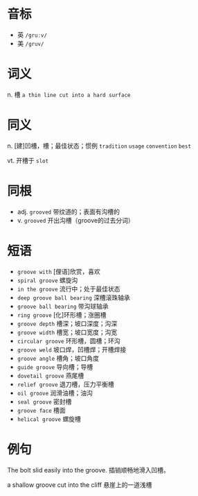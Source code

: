 # 音标

- 英 `/gruːv/`
- 美 `/ɡruv/`

# 词义

n. 槽
`a thin line cut into a hard surface`

# 同义

n. [建]凹槽，槽；最佳状态；惯例
`tradition` `usage` `convention` `best`

vt. 开槽于
`slot`

# 同根

- adj. `grooved` 带纹道的；表面有沟槽的
- v. `grooved` 开出沟槽（groove的过去分词）

# 短语

- `groove with` [俚语]欣赏，喜欢
- `spiral groove` 螺旋沟
- `in the groove` 流行中；处于最佳状态
- `deep groove ball bearing` 深槽滚珠轴承
- `groove ball bearing` 带沟球轴承
- `ring groove` [化]环形槽；涨圈槽
- `groove depth` 槽深；坡口深度；沟深
- `groove width` 槽宽；坡口宽度；沟宽
- `circular groove` 环形槽，圆槽；环沟
- `groove weld` 坡口焊，凹槽焊；开槽焊接
- `groove angle` 槽角；坡口角度
- `guide groove` 导向槽；导槽
- `dovetail groove` 燕尾槽
- `relief groove` 退刀槽，压力平衡槽
- `oil groove` 润滑油槽；油沟
- `seal groove` 密封槽
- `groove face` 槽面
- `helical groove` 螺旋槽

# 例句

The bolt slid easily into the groove.
插销顺畅地滑入凹槽。

a shallow groove cut into the cliff
悬崖上的一道浅槽


